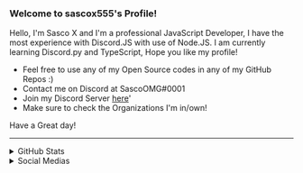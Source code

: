 ### Welcome to sascox555's Profile!

Hello, I'm Sasco X and I'm a professional JavaScript Developer, I have the most experience with Discord.JS with use of Node.JS. I am currently learning Discord.py and TypeScript,
Hope you like my profile!

- Feel free to use any of my Open Source codes in any of my GitHub Repos :)
- Contact me on Discord at SascoOMG#0001
- Join my Discord Server [here](https://discord.gg/jQx3uQC)'
- Make sure to check the Organizations I'm in/own!

Have a Great day!

---

<details>
  <summary>GitHub Stats</summary>

  <img align="left" alt="sascox55's GitHub Stats" src="https://github-readme-stats.codestackr.vercel.app/api?username=sascox555&show_icons=true&theme=dark" />

</details>

<details>
  <summary>Social Medias</summary>
 
 [YouTube](https://www.youtube.com/channel/UCxYVGiF7MrBdKBPE4yQvvdQ?sub_confirmation=1) <br>
 [Twitter](https://twitter.com/SascoX) <br>
 [Reddit](https://www.reddit.com/user/sasco_x) <br>
 [Twitch](https://www.twitch.tv/sasco_x) <br>
 [Spotify](https://open.spotify.com/user/pfw5mlez5ekm0551woj0pw2d3)
  
</details>
